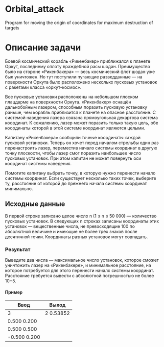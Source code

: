 # Orbital_attack
Program for moving the origin of coordinates for maximum destruction of targets

# **Описание задачи**

Боевой космический корабль «Рикенбакер» приближался к планете Оркут, последнему оплоту враждебной расы шодан. 
Преимущество было на стороне «Рикенбакера» — весь космический флот шодан уже был уничтожен. 
Но тут поступили пугающие разведданные — на поверхности Оркута было расположено несколько пусковых установок с ракетами класса «оркут-космос».

Все пусковые установки расположены на небольшом плоском плацдарме на поверхности Оркута. 
«Рикенбакер» оснащён дальнобойным лазером, способным поразить пусковую установку раньше, чем корабль приблизится к планете на опасное расстояние. 
С системой наведения лазера связана прямоугольная декартова система координат. 
К сожалению, лазер может поразить только такую цель, обе координаты которой в этой системе координат являются целыми.

Капитану «Рикенбакера» сообщили точные координаты каждой пусковой установки. 
Теперь он хочет перед началом стрельбы один раз перенастроить лазер, переместив начало системы координат в другую точку плоскости, чтобы лазер смог поразить наибольшее число пусковых установок. 
При этом капитан не может повернуть оси координат системы наведения.

Помогите капитану выбрать точку, в которую нужно перенести начало системы координат. 
Если существует несколько таких точек, выберите ту, расстояние от которой до прежнего начала системы координат минимально.

## **Исходные данные**

В первой строке записано целое число n (1 ≤ n ≤ 50 000) — количество пусковых установок. 
В следующих n строках записаны координаты этих установок — вещественные числа, не превосходящие 100 по абсолютной величине и имеющие не более трёх знаков после десятичной точки. 
Координаты разных установок могут совпадать.

### **Результат**

Выведите два числа — максимальное число установок, которое сможет уничтожить лазер на «Рикенбакере», и минимальное расстояние, на которое потребуется для этого перенести начало системы координат. 
Расстояние требуется вывести с абсолютной погрешностью не более 10−5.

#### **Пример**

Ввод            | Выход
----------------|----------------------
3               | 2 0.53852
0.500 0.200     |
0.500 0.500     |
-0.500 0.200    | 
